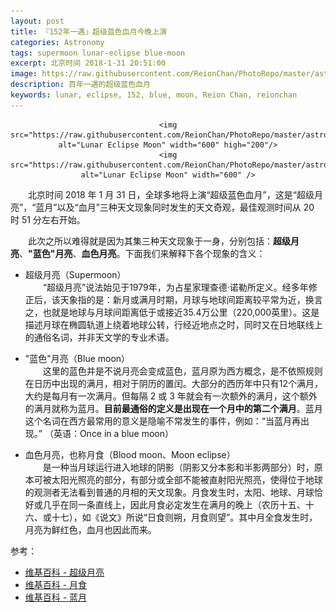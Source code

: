 ```yaml
---
layout: post
title: 『152年一遇』超级蓝色血月今晚上演
categories: Astronomy
tags: supermoon lunar-eclipse blue-moon
excerpt: 北京时间 2018-1-31 20:51:00
image: https://raw.githubusercontent.com/ReionChan/PhotoRepo/master/astronomy/bluemoon.jpg
description: 百年一遇的超级蓝色血月 
keywords: lunar, eclipse, 152, blue, moon, Reion Chan, reionchan
---
```

<center>
	
	<img src="https://raw.githubusercontent.com/ReionChan/PhotoRepo/master/astronomy/bluemoon.jpg" alt="Lunar Eclipse Moon" width="600" high="200"/>
	<img src="https://raw.githubusercontent.com/ReionChan/PhotoRepo/master/astronomy/lunareclipsemoon.jpg" alt="Lunar Eclipse Moon" width="600" />
</center>

&emsp;&emsp;北京时间 2018 年 1 月 31 日，全球多地将上演“超级蓝色血月”，这是“超级月亮”，“蓝月”以及“血月”三种天文现象同时发生的天文奇观，最佳观测时间从 20 时 51 分左右开始。  
  
 &emsp;&emsp;此次之所以难得就是因为其集三种天文现象于一身，分别包括：**超级月亮**、**"蓝色"月亮**、**血色月亮**。下面我们来解释下各个现象的含义：  
  
* 超级月亮（Supermoon）  
&emsp;&emsp;“超级月亮”说法始见于1979年，为占星家理查德·诺勒所定义。经多年修正后，该天象指的是：新月或满月时期，月球与地球间距离较平常为近，换言之，也就是地球与月球间距离低于或接近35.4万公里（220,000英里）。这是描述月球在椭圆轨道上绕着地球公转，行经近地点之时，同时又在日地联线上的通俗名词，并非天文学的专业术语。  

* "蓝色"月亮（Blue moon）  
&emsp;&emsp;这里的蓝色并是不说月亮会变成蓝色，蓝月原为西方概念，是不依照规则在日历中出现的满月，相对于阴历的置闰。大部分的西历年中只有12个满月，大约是每月有一次满月。但每隔 2 或 3 年就会有一次额外的满月，这个额外的满月就称为蓝月。**目前最通俗的定义是出现在一个月中的第二个满月**。蓝月这个名词在西方最常用的意义是隐喻不常发生的事件，例如：“当蓝月再出现。” （英语：Once in a blue moon）  

* 血色月亮，也称月食（Blood moon、Moon eclipse）  
&emsp;&emsp;是一种当月球运行进入地球的阴影（阴影又分本影和半影两部分）时，原本可被太阳光照亮的部分，有部分或全部不能被直射阳光照亮，使得位于地球的观测者无法看到普通的月相的天文现象。月食发生时，太阳、地球、月球恰好或几乎在同一条直线上，因此月食必定发生在满月的晚上（农历十五、十六、或十七），如《说文》所说“日食则朔，月食则望”。其中月全食发生时，月亮为鲜红色，血月也因此而来。  
  
参考：  

* [维基百科 - 超级月亮](https://zh.wikipedia.org/wiki/%E8%B6%85%E7%B4%9A%E6%9C%88%E4%BA%AE)
* [维基百科 - 月食](https://zh.wikipedia.org/wiki/%E6%9C%88%E9%A3%9F)  
* [维基百科 - 蓝月](https://zh.wikipedia.org/wiki/%E8%97%8D%E6%9C%88)